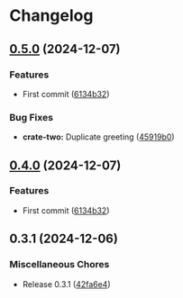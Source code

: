 # Changelog

## [0.5.0](https://github.com/lzt1008/release-test/compare/rust-crate-two-v0.4.0...rust-crate-two@v0.5.0) (2024-12-07)


### Features

* First commit ([6134b32](https://github.com/lzt1008/release-test/commit/6134b32b1122f9e660e3abf46fa84980b5e1853e))


### Bug Fixes

* **crate-two:** Duplicate greeting ([45919b0](https://github.com/lzt1008/release-test/commit/45919b0a475339be0dcca3e4e462739fc7484726))

## [0.4.0](https://github.com/lzt1008/release-test/compare/pkgTwo-v0.3.1...pkgTwo-v0.4.0) (2024-12-07)


### Features

* First commit ([6134b32](https://github.com/lzt1008/release-test/commit/6134b32b1122f9e660e3abf46fa84980b5e1853e))

## 0.3.1 (2024-12-06)


### Miscellaneous Chores

* Release 0.3.1 ([42fa6e4](https://github.com/lzt1008/release-test/commit/42fa6e4e16a2aa5001f979ad9e7c979a8f0d970d))
